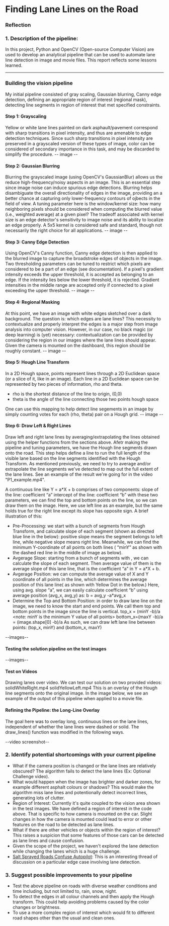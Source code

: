 # **Finding Lane Lines on the Road** 
### Reflection

### 1. Description of the pipeline:  
In this project, Python and OpenCV (Open-source Computer Vision) are used to develop an analytical pipeline that can be used to automate lane line detection in image and movie files. This report reflects some lessons learned.

[image1]: ./examples/grayscale.jpg "Grayscale"
---
### Building the vision pipeline
My initial pipeline consisted of gray scaling, Gaussian blurring, Canny edge detection, defining an appropriate region of interest (regional mask), detecting line segments in region of interest that met specified constraints.

#### Step 1: Grayscaling
Yellow or white lane lines painted on dark asphault/pavement correspond with sharp transitions in pixel intensity, and thus are amenable to edge detection techniques. Since such sharp transitions in pixel intensity are preserved in a grayscaled version of these types of image, color can be considered of secondary importance in this task, and may be discarded to simplify the procedure.
-- image --

#### Step 2: Gaussian Blurring
Blurring the grayscaled image (using OpenCV's GaussianBlur) allows us the reduce high-frequency/noisy aspects in an image. This is an essential step since image noise can induce spurious edge detections. Blurring helps disambiguate the overall directionality of edges in the image, providing an a better chance at capturing only lower-frequency contours of ojbects in the field of view. A tuning parameter here is the window/kernel size: how many neighboring pixels should be considered when computing the blurred value (i.e., weighted average) at a given pixel? The tradeoff associated with kernel size is an edge detector's sensitivity to image noise and its ability to localize an edge properly. A 5x5 kernel is considered safe and standard, though not necessarily the right choice for all applications.
-- image --

#### Step 3: Canny Edge Detection
Using OpenCV's Canny function, Canny edge detection is then applied to the blurred image to capture the broadstroke edges of objects in the image. Two thresholding parameters can be tuned to restrict which pixels are considered to be a part of an edge (see documentation). If a pixel's gradient intensity exceeds the upper threshold, it is accepted as belonging to an edge. If the intensity lies below the lower threshold, it is rejected. Gradient intensities in the middle range are accepted only if connected to a pixel exceeding the upper threshold.
-- image --

#### Step 4: Regional Masking
At this point, we have an image with white edges sketched over a dark background.
The question is: which edges are lane lines? This necessity to contextualize and properly interpret the edges is a major step from image analysis into computer vision. However, in our case, no black magic (or deep learning) is (yet) necessary: contextualization can be provided by considering the region in our images where the lane lines should appear. Given the camera is mounted on the dashboard, this region should be roughly constant.
-- image --

#### Step 5: Hough Line Transform
In a 2D Hough space, points represent lines through a 2D Euclidean space (or a slice of it, like in an image). Each line in a 2D Euclidean space can be represented by two pieces of information, rho and theta.
- rho is the shortest distance of the line to origin, (0,0)  
- theta is the angle of the line connecting those two points
hough space  

One can use this mapping to help detect line segements in an image by simply counting votes for each (rho, theta) pair on a Hough grid.
-- image --

#### Step 6: Draw Left & Right Lines
Draw left and right lane lines by averaging/extrapolating the lines obtained using the helper functions from the sections above.
Afetr making the pipeline and tuning parameters, we have the Hough line segments drawn onto the road. This step helps define a line to run the full length of the visible lane based on the line segments identified with the Hough Transform. As mentioned previously, we need to try to average and/or extrapolate the line segments we've detected to map out the full extent of the lane lines. See an example of the result we're going for in the video "P1_example.mp4".

A continuous line like Y = a*X + b comprises of two components:
slope of the line: coefficient “a”
intercept of the line: coefficient “b”
with these two parameters, we can find the top and bottom points on the line, so we can draw them on the image. Here, we use left line as an example, but the same holds true for the right line except its slope has opposite sign.
A brief illustration of this:
- Pre-Processing: we start with a bunch of segments from Hough Transform, and calculate slope of each segment (shown as directed blue line in the below): positive slope means the segment belongs to left line, while negative slope means right line. Meanwhile, we can find the minimum Y-coordinate of all points on both lines ( “minY” as shown with the dashed red line in the middle of image as below).
- Avgerage Slope: starting from a bunch of segments with , we can calculate the slope of each segment. Then average value of them is the average slope of this lane line, that is the coefficient “a” in Y = a*X + b.
- Avgerage Position: we can compute the average value of X and Y coordinate of all points in the line, which determines the average position of this lane line( as shown with Yellow Dot in the below.)
Here, using avg. slope “a”, we can easily calculate coefficient “b” using average position (avg_x, avg_y) as: b = avg_y -a*avg_x
- Determine the Top and Bottom Position: in order to draw lane line on the image, we need to know the start and end points. We call them top and bottom points in the image since the line is vertical.
top_x = (minY -b)/a <note: minY is the minimum Y value of all points>
bottom_x=(maxY -b)/a = (image.shape[0] -b)/a
As such, we can draw left lane line between points:
(top_x, minY) and (bottom_x, maxY)

--images--

#### Testing the solution pipeline on the test images
--images--

#### Test on Videos
Drawing lanes over video. We can test our solution on two provided videos:
solidWhiteRight.mp4
solidYellowLeft.mp4
This is an overlay of the Hough line segments onto the original image. In the image below, we see an example of the output of this pipeline when applied to a movie file.

#### Refining the Pipeline: the Long-Line Overlay
The goal here was to overlay long, continuous lines on the lane lines, independent of whether the lane lines were dashed or solid. The draw_lines() function was modified in the following ways.


--video screenshot--

### 2. Identify potential shortcomings with your current pipeline

- What if the camera position is changed or the lane lines are relatively obscured? The algorithm fails to detect the lane lines (Ex: Optional Challenge video).  
- What would happen when the image has brighter and darker zones, for example different asphalt colours or shadows? This would make the algorithm miss lane lines and potentionally detect incorrect lines, generating lots of clutter.
- Region of Interest: Currently it's quite coupled to the vision area shown in the test images. We have defined a region of interest in the code above. That is specific to how camera is mounted on the car. Slight changes in how the camera is mounted could lead to error or other features on the road to be detected as lane lines.
- What if there are other vehicles or objects within the region of interest? This raises a suspicion that some features of those cars can be detected as lane lines and cause confusion.
- Given the scope of the project, we haven't explored the lane detection while changing the lanes which is a huge challenge.
- [Salt Sprayed Roads Confuse Autopilot](https://www.reddit.com/r/teslamotors/comments/5z7bft/a_new_edge_case_for_tesla_salt_sprayed_roads/): This is an interesting thread of discussion on a particular edge case involving lane detection.

### 3. Suggest possible improvements to your pipeline

- Test the above pipeline on roads with diverse weather conditions and time including, but not limited to, rain, snow, night.
- To detect the edges in all colour channels and then apply the Hough transform. This could help avoiding problems caused by the color changes or brightness.
- To use a more complex region of interest which would fit to different road shapes other than the usual and clean ones.
